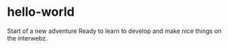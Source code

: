 # hello-world
Start of a new adventure
Ready to learn to develop and make nice things on the interwebz.
